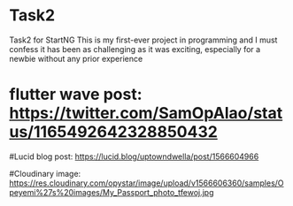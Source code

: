 # Task2
Task2 for StartNG
This is my first-ever project in programming and I must confess it has been as challenging as it was exciting, especially for a newbie without any prior experience
# flutter wave post: https://twitter.com/SamOpAlao/status/1165492642328850432

#Lucid blog post: https://lucid.blog/uptowndwella/post/1566604966

#Cloudinary image: https://res.cloudinary.com/opystar/image/upload/v1566606360/samples/Opeyemi%27s%20images/My_Passport_photo_tfewoj.jpg
